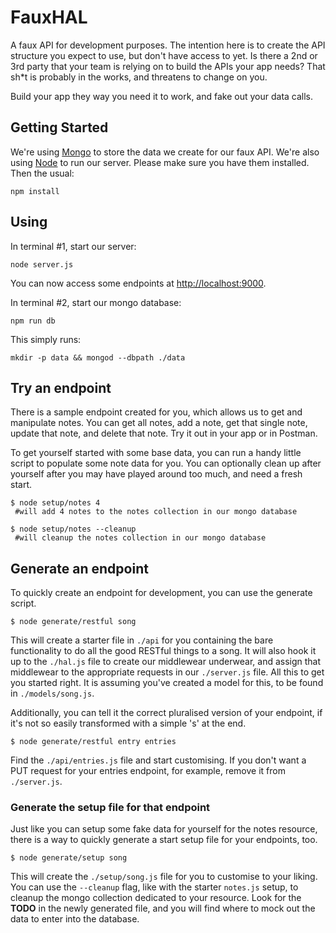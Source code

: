 # FauxHAL

A faux API for development purposes. The intention here is to create the API structure you expect to use, but don't have access to yet. Is there a 2nd or 3rd party that your team is relying on to build the APIs your app needs? That sh*t is probably in the works, and threatens to change on you. 

Build your app they way you need it to work, and fake out your data calls. 

## Getting Started

We're using [Mongo](https://docs.mongodb.com/manual/installation/?jmp=footer) to store the data we create for our faux API. We're also using [Node](https://nodejs.org/en/) to run our server. Please make sure you have them installed. Then the usual:

```
npm install
```

## Using

In terminal #1, start our server:

```
node server.js
```

You can now access some endpoints at [http://localhost:9000](http://localhost:9000).

In terminal #2, start our mongo database:

```
npm run db
```

This simply runs:

```
mkdir -p data && mongod --dbpath ./data
```

## Try an endpoint

There is a sample endpoint created for you, which allows us to get and manipulate notes. You can get all notes, add a note, get that single note, update that note, and delete that note. Try it out in your app or in Postman.

To get yourself started with some base data, you can run a handy little script to populate some note data for you. You can optionally clean up after yourself after you may have played around too much, and need a fresh start.

``` shell
$ node setup/notes 4
 #will add 4 notes to the notes collection in our mongo database

$ node setup/notes --cleanup
 #will cleanup the notes collection in our mongo database
```

## Generate an endpoint

To quickly create an endpoint for development, you can use the generate script.

``` shell
$ node generate/restful song
```

This will create a starter file in `./api` for you containing the bare functionality to do all the good RESTful things to a song. It will also hook it up to the `./hal.js` file to create our middlewear underwear, and assign that middlewear to the appropriate requests in our `./server.js` file. All this to get you started right. It is assuming you've created a model for this, to be found in `./models/song.js`.

Additionally, you can tell it the correct pluralised version of your endpoint, if it's not so easily transformed with a simple 's' at the end.

``` shell
$ node generate/restful entry entries
```

Find the `./api/entries.js` file and start customising. If you don't want a PUT request for your entries endpoint, for example, remove it from `./server.js`.

### Generate the setup file for that endpoint

Just like you can setup some fake data for yourself for the notes resource, there is a way to quickly generate a start setup file for your endpoints, too.

```shell
$ node generate/setup song
```

This will create the `./setup/song.js` file for you to customise to your liking. You can use the `--cleanup` flag, like with the starter `notes.js` setup, to cleanup the mongo collection dedicated to your resource. Look for the **TODO** in the newly generated file, and you will find where to mock out the data to enter into the database.
